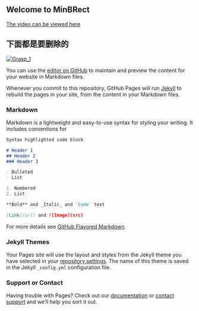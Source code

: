 ## Welcome to MinBRect

[The video can be viewed here](https://youtu.be/V4QIez8l8vc)


## 下面都是要删除的


[![Grasp_1](https://res.cloudinary.com/marcomontalbano/image/upload/v1608188630/video_to_markdown/images/youtube--V4QIez8l8vc-c05b58ac6eb4c4700831b2b3070cd403.jpg)](https://youtu.be/V4QIez8l8vc "Grasp_1")














You can use the [editor on GitHub](https://github.com/QRayMoor/MinBRect/edit/gh-pages/index.md) to maintain and preview the content for your website in Markdown files.

Whenever you commit to this repository, GitHub Pages will run [Jekyll](https://jekyllrb.com/) to rebuild the pages in your site, from the content in your Markdown files.

### Markdown

Markdown is a lightweight and easy-to-use syntax for styling your writing. It includes conventions for

```markdown
Syntax highlighted code block

# Header 1
## Header 2
### Header 3

- Bulleted
- List

1. Numbered
2. List

**Bold** and _Italic_ and `Code` text

[Link](url) and ![Image](src)
```

For more details see [GitHub Flavored Markdown](https://guides.github.com/features/mastering-markdown/).

### Jekyll Themes

Your Pages site will use the layout and styles from the Jekyll theme you have selected in your [repository settings](https://github.com/QRayMoor/MinBRect/settings). The name of this theme is saved in the Jekyll `_config.yml` configuration file.

### Support or Contact

Having trouble with Pages? Check out our [documentation](https://docs.github.com/categories/github-pages-basics/) or [contact support](https://github.com/contact) and we’ll help you sort it out.
